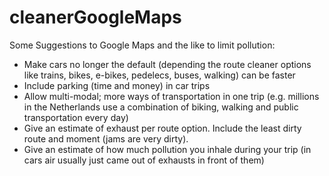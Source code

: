 # cleanerGoogleMaps
Some Suggestions to Google Maps and the like to limit pollution:

- Make cars no longer the default (depending the route cleaner options like trains, bikes, e-bikes, pedelecs, buses, walking) can be faster
- Include parking (time and money) in car trips
- Allow multi-modal; more ways of transportation in one trip
   (e.g. millions in the Netherlands use a combination of biking, walking and public transportation every day)
- Give an estimate of exhaust per route option. Include the least dirty route and moment (jams are very dirty).
- Give an estimate of how much pollution you inhale during your trip (in cars air usually just came out of exhausts in front of them)
